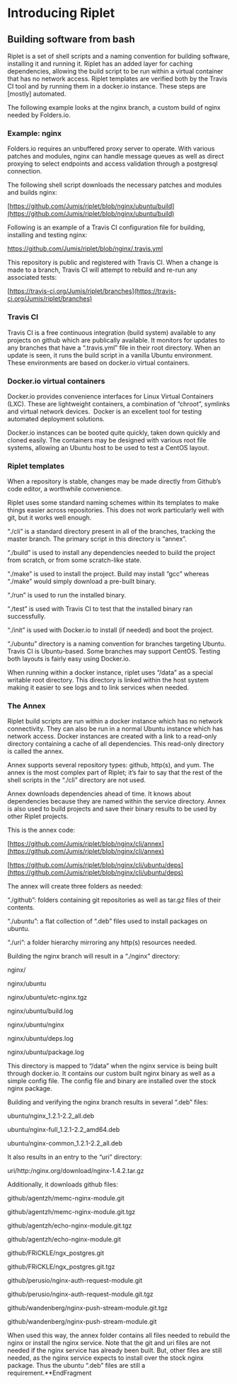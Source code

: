 # Introducing Riplet
  

## Building software from bash
  
Riplet is a set of shell scripts and a naming convention for building software, installing it and running it. Riplet has an added layer for caching dependencies, allowing the build script to be run within a virtual container that has no network access. Riplet templates are verified both by the Travis CI tool and by running them in a docker.io instance. These steps are [mostly] automated.

  
The following example looks at the nginx branch, a custom build of nginx needed by Folders.io.

  

### Example: nginx
  
Folders.io requires an unbuffered proxy server to operate. With various patches and modules, nginx can handle message queues as well as direct proxying to select endpoints and access validation through a postgresql connection.

  
The following shell script downloads the necessary patches and modules and builds nginx:

[https://github.com/Jumis/riplet/blob/nginx/ubuntu/build](https://github.com/Jumis/riplet/blob/nginx/ubuntu/build)

  
Following is an example of a Travis CI configuration file for building, installing and testing nginx:

[https://github.com/Jumis/riplet/blob/nginx/.travis.yml ](https://github.com/Jumis/riplet/blob/nginx/.travis.yml)

  
This repository is public and registered with Travis CI. When a change is made to a branch, Travis CI will attempt to rebuild and re-run any associated tests:

[https://travis-ci.org/Jumis/riplet/branches](https://travis-ci.org/Jumis/riplet/branches)

  

### Travis CI
  
Travis CI is a free continuous integration (build system) available to any projects on github which are publically available. It monitors for updates to any branches that have a “.travis.yml” file in their root directory. When an update is seen, it runs the build script in a vanilla Ubuntu environment. These environments are based on docker.io virtual containers.

  

### Docker.io virtual containers
  
Docker.io provides convenience interfaces for Linux Virtual Containers (LXC). These are lightweight containers, a combination of “chroot”, symlinks and virtual network devices.  Docker is an excellent tool for testing automated deployment solutions.

  
Docker.io instances can be booted quite quickly, taken down quickly and cloned easily. The containers may be designed with various root file systems, allowing an Ubuntu host to be used to test a CentOS layout.

  

### Riplet templates
  
When a repository is stable, changes may be made directly from Github’s code editor, a worthwhile convenience.

  
Riplet uses some standard naming schemes within its templates to make things easier across repositories. This does not work particularly well with git, but it works well enough.

  
“./cli” is a standard directory present in all of the branches, tracking the master branch. The primary script in this directory is “annex”.

  
“./build” is used to install any dependencies needed to build the project from scratch, or from some scratch-like state.

  
“./make” is used to install the project. Build may install “gcc” whereas “./make” would simply download a pre-built binary.

  
“./run” is used to run the installed binary.

  
“./test” is used with Travis CI to test that the installed binary ran successfully.

  
“./init” is used with Docker.io to install (if needed) and boot the project.

  
“./ubuntu” directory is a naming convention for branches targeting Ubuntu. Travis CI is Ubuntu-based. Some branches may support CentOS. Testing both layouts is fairly easy using Docker.io.

  
When running within a docker instance, riplet uses “/data” as a special writable root directory. This directory is linked within the host system making it easier to see logs and to link services when needed.

  
  

### The Annex
  
Riplet build scripts are run within a docker instance which has no network connectivity. They can also be run in a normal Ubuntu instance which has network access. Docker instances are created with a link to a read-only directory containing a cache of all dependencies. This read-only directory is called the annex.

  
Annex supports several repository types: github, http(s), and yum. The annex is the most complex part of Riplet; it’s fair to say that the rest of the shell scripts in the “./cli” directory are not used.

  
Annex downloads dependencies ahead of time. It knows about dependencies because they are named within the service directory. Annex is also used to build projects and save their binary results to be used by other Riplet projects.

  
This is the annex code:

  
[https://github.com/Jumis/riplet/blob/nginx/cli/annex](https://github.com/Jumis/riplet/blob/nginx/cli/annex)

[https://github.com/Jumis/riplet/blob/nginx/cli/ubuntu/deps](https://github.com/Jumis/riplet/blob/nginx/cli/ubuntu/deps)

  
The annex will create three folders as needed:

  
“./github”: folders containing git repositories as well as tar.gz files of their contents.

“./ubuntu”: a flat collection of “.deb” files used to install packages on ubuntu.

“./uri”: a folder hierarchy mirroring any http(s) resources needed.

  
Building the nginx branch will result in a “./nginx” directory:

nginx/

nginx/ubuntu

nginx/ubuntu/etc-nginx.tgz

nginx/ubuntu/build.log

nginx/ubuntu/nginx

nginx/ubuntu/deps.log

nginx/ubuntu/package.log

  
This directory is mapped to “/data” when the nginx service is being built through docker.io. It contains our custom built nginx binary as well as a simple config file. The config file and binary are installed over the stock nginx package.

  
Building and verifying the nginx branch results in several “.deb” files:

ubuntu/nginx_1.2.1-2.2_all.deb

ubuntu/nginx-full_1.2.1-2.2_amd64.deb

ubuntu/nginx-common_1.2.1-2.2_all.deb

  
It also results in an entry to the “uri” directory:

uri/http:/nginx.org/download/nginx-1.4.2.tar.gz

  
  
Additionally, it downloads github files:

github/agentzh/memc-nginx-module.git

github/agentzh/memc-nginx-module.git.tgz

github/agentzh/echo-nginx-module.git.tgz

github/agentzh/echo-nginx-module.git

github/FRiCKLE/ngx_postgres.git

github/FRiCKLE/ngx_postgres.git.tgz

github/perusio/nginx-auth-request-module.git

github/perusio/nginx-auth-request-module.git.tgz

github/wandenberg/nginx-push-stream-module.git.tgz

github/wandenberg/nginx-push-stream-module.git

  
When used this way, the annex folder contains all files needed to rebuild the nginx or install the nginx service. Note that the git and uri files are not needed if the nginx service has already been built. But, other files are still needed, as the nginx service expects to install over the stock nginx package. Thus the ubuntu “.deb” files are still a requirement.**EndFragment

